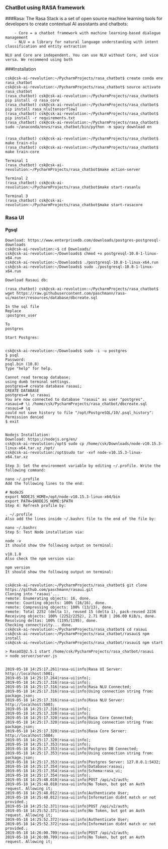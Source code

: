 ### ChatBot using RASA framework

###Rasa:
    The Rasa Stack is a set of open source machine learning tools for developers to create contextual AI assistants and chatbots:
        
        - Core = a chatbot framework with machine learning-based dialogue management
        - NLU = a library for natural language understanding with intent classification and entity extraction
    
    NLU and Core are independent. You can use NLU without Core, and vice versa. We recommend using both

###Installation

    csk@csk-ai-revolution:~/PycharmProjects/rasa_chatbot$ create conda env rasa_chatbot
    csk@csk-ai-revolution:~/PycharmProjects/rasa_chatbot$ source activate rasa_chatbot
    (rasa_chatbot) csk@csk-ai-revolution:~/PycharmProjects/rasa_chatbot$ pip install -U rasa_core 
    (rasa_chatbot) csk@csk-ai-revolution:~/PycharmProjects/rasa_chatbot$ pip install rasa_nlu[tensorflow]
    (rasa_chatbot) csk@csk-ai-revolution:~/PycharmProjects/rasa_chatbot$ pip install -r requirements.txt
    (rasa_chatbot) csk@csk-ai-revolution:~/PycharmProjects/rasa_chatbot$ sudo ~/anaconda/envs/rasa_chatbot/bin/python -m spacy download en
 
 
 
###
    (rasa_chatbot) csk@csk-ai-revolution:~/PycharmProjects/rasa_chatbot$ make train-nlu
    (rasa_chatbot) csk@csk-ai-revolution:~/PycharmProjects/rasa_chatbot$ make train-core
    
    Terminal 1
    (rasa_chatbot) csk@csk-ai-revolution:~/PycharmProjects/rasa_chatbot$make action-server
    
    Terminal 2
    (rasa_chatbot) csk@csk-ai-revolution:~/PycharmProjects/rasa_chatbot$make start-rasanlu
    
    Terminal 3
    (rasa_chatbot) csk@csk-ai-revolution:~/PycharmProjects/rasa_chatbot$make start-rasacore


### Rasa UI
#### Pgsql
    Download: https://www.enterprisedb.com/downloads/postgres-postgresql-downloads
    csk@csk-ai-revolution:~$ cd Downloads/
    csk@csk-ai-revolution:~/Downloads$ chmod +x postgresql-10.8-1-linux-x64.run 
    csk@csk-ai-revolution:~/Downloads$ ./postgresql-10.8-1-linux-x64.run 
    csk@csk-ai-revolution:~/Downloads$ sudo ./postgresql-10.8-1-linux-x64.run 
    
    Download Rasaui db:

    (rasa_chatbot) csk@csk-ai-revolution:~/PycharmProjects/rasa_chatbot$ wget https://raw.githubusercontent.com/paschmann/rasa-ui/master/resources/database/dbcreate.sql
    
    In the sql file
    Replace 
    :postgres_user
    
    To
    postgres
    
    Start Postgres:
    
        
    csk@csk-ai-revolution:~/Downloads$ sudo -i -u postgres
    $ psql
    Password: 
    psql.bin (10.8)
    Type "help" for help.
    
    Cannot read termcap database;
    using dumb terminal settings.
    postgres=# create database rasaui;
    CREATE DATABASE
    postgres=# \c rasaui
    You are now connected to database "rasaui" as user "postgres".
    rasaui=# \i /home/csk/PycharmProjects/rasa_chatbot/dbcreate.sql
    rasaui=# \q
    could not save history to file "/opt/PostgreSQL/10/.psql_history": Permission denied
    $ exit
    
    
    Nodejs Installation:
    Download: https://nodejs.org/en/
    csk@csk-ai-revolution:/opt$ sudo cp /home/csk/Downloads/node-v10.15.3-linux-x64.tar.xz /opt/
    csk@csk-ai-revolution:/opt$sudo tar -xvf node-v10.15.3-linux-x64.tar.xz
    
    Step 3: Set the environment variable by editing ~/.profile. Write the following command:

    nano ~/.profile
    Add the following lines to the end:
    
    # NodeJS
    export NODEJS_HOME=/opt/node-v10.15.3-linux-x64/bin
    export PATH=$NODEJS_HOME:$PATH
    Step 4: Refresh profile by:
    
    . ~/.profile
    Also add the lines inside ~/.bashrc file to the end of the file by:
    
    nano ~/.bashrc
    Step 5: Test Node installation via:
    
    node -v
    It should show the following output on terminal:
    
    v10.1.0
    Also check the npm version via:
    
    npm version
    It should show the following output on terminal:
    

    csk@csk-ai-revolution:~/PycharmProjects/rasa_chatbot$ git clone https://github.com/paschmann/rasaui.git
    Cloning into 'rasaui'...
    remote: Enumerating objects: 16, done.
    remote: Counting objects: 100% (16/16), done.
    remote: Compressing objects: 100% (13/13), done.
    remote: Total 2252 (delta 1), reused 15 (delta 1), pack-reused 2236
    Receiving objects: 100% (2252/2252), 2.71 MiB | 206.00 KiB/s, done.
    Resolving deltas: 100% (1195/1195), done.
    Checking connectivity... done.
    csk@csk-ai-revolution:~/PycharmProjects/rasa_chatbot$ cd rasaui
    csk@csk-ai-revolution:~/PycharmProjects/rasa_chatbot/rasaui$ npm install
    csk@csk-ai-revolution:~/PycharmProjects/rasa_chatbot/rasaui$ npm start
    
    > RasaUI@2.5.1 start /home/csk/PycharmProjects/rasa_chatbot/rasaui
    > node server/server.js
    
    
    2019-05-18 14:25:17.261|rasa-ui|info|Rasa UI Server: http://localhost:5001;
    2019-05-18 14:25:17.264|rasa-ui|info|;
    2019-05-18 14:25:17.316|rasa-ui|info|;
    2019-05-18 14:25:17.316|rasa-ui|info|Rasa NLU Connected;
    2019-05-18 14:25:17.316|rasa-ui|info|Using connection string from: package.json;
    2019-05-18 14:25:17.316|rasa-ui|info|Rasa NLU Server: http://localhost:5003;
    2019-05-18 14:25:17.316|rasa-ui|info|;
    2019-05-18 14:25:17.320|rasa-ui|info|;
    2019-05-18 14:25:17.320|rasa-ui|info|Rasa Core Connected;
    2019-05-18 14:25:17.320|rasa-ui|info|Using connection string from: package.json;
    2019-05-18 14:25:17.320|rasa-ui|info|Rasa Core Server: http://localhost:5004;
    2019-05-18 14:25:17.320|rasa-ui|info|;
    2019-05-18 14:25:17.353|rasa-ui|info|;
    2019-05-18 14:25:17.353|rasa-ui|info|Postgres DB Connected;
    2019-05-18 14:25:17.353|rasa-ui|info|Using connection string from: package.json;
    2019-05-18 14:25:17.353|rasa-ui|info|Postgres Server: 127.0.0.1:5432;
    2019-05-18 14:25:17.354|rasa-ui|info|Database:rasaui;
    2019-05-18 14:25:17.354|rasa-ui|info|Schema:rasa_ui;
    2019-05-18 14:25:17.354|rasa-ui|info|;
    2019-05-18 14:25:48.010|rasa-ui|info|POST /api/v2/auth;
    2019-05-18 14:25:48.010|rasa-ui|info|No Token, but got an Auth request. Allowing it;
    2019-05-18 14:25:48.012|rasa-ui|info|Authenticate User;
    2019-05-18 14:25:48.012|rasa-ui|info|Information didnt match or not provided.;
    2019-05-18 14:25:52.371|rasa-ui|info|POST /api/v2/auth;
    2019-05-18 14:25:52.371|rasa-ui|info|No Token, but got an Auth request. Allowing it;
    2019-05-18 14:25:52.372|rasa-ui|info|Authenticate User;
    2019-05-18 14:25:52.372|rasa-ui|info|Information didnt match or not provided.;
    2019-05-18 14:26:00.709|rasa-ui|info|POST /api/v2/auth;
    2019-05-18 14:26:00.709|rasa-ui|info|No Token, but got an Auth request. Allowing it;
